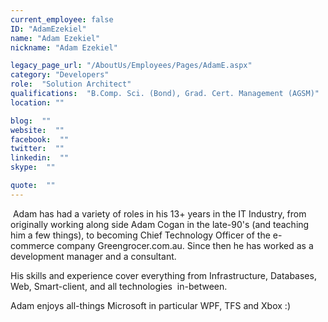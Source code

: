 ```yaml
---
current_employee: false
ID: "AdamEzekiel"
name: "Adam Ezekiel"
nickname: "Adam Ezekiel"

legacy_page_url: "/AboutUs/Employees/Pages/AdamE.aspx"
category: "Developers"
role:  "Solution Architect"
qualifications:  "B.Comp. Sci. (Bond), Grad. Cert. Management (AGSM)"
location: ""

blog:  ""
website:  ""
facebook:  ""
twitter:  ""
linkedin:  ""
skype:  ""

quote:  ""
---
```


 Adam has had a variety of roles in his 13+ years in the IT Industry, from originally working along side Adam Cogan in the late-90's (and teaching him a few things), to becoming Chief Technology Officer of the e-commerce company Greengrocer.com.au. Since then he has worked as a development manager and a consultant.  

His skills and experience cover everything from Infrastructure, Databases, Web, Smart-client, and all technologies  in-between.  


Adam enjoys all-things Microsoft in particular WPF, TFS and Xbox :)  

<ins cite="mailto:Adam%20Ezekiel" datetime="2009-06-02T12:58"></ins> 
